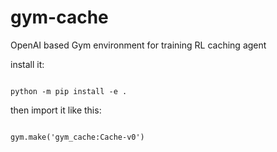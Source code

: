 # gym-cache
OpenAI based Gym environment for training RL caching agent

install it:

<code>
python -m pip install -e .
</code>

then import it like this:

<code>
gym.make('gym_cache:Cache-v0')
</code>